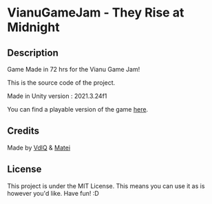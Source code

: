




# VianuGameJam - They Rise at Midnight

## Description

Game Made in 72 hrs for the Vianu Game Jam!

This is the source code of the project.

Made in Unity version : 2021.3.24f1

You can find a playable version of the game [here](https://vdlq.itch.io/they-rise-at-midnight).

## Credits

Made by [VdlQ](https://github.com/VladBonciu) & [Matei](https://github.com/rudeDoodle)

## License

This project is under the MIT License. This means you can use it as is however you'd like. Have fun! :D
